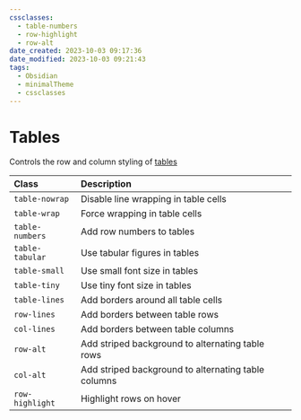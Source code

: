 ```yaml
---
cssclasses:
  - table-numbers
  - row-highlight
  - row-alt
date_created: 2023-10-03 09:17:36
date_modified: 2023-10-03 09:21:43
tags:
  - Obsidian
  - minimalTheme
  - cssclasses
---
```

# Tables

Controls the row and column styling of [tables](https://minimal.guide/tables)

|Class|Description|
|:--|:--|
|`table-nowrap`|Disable line wrapping in table cells|
|`table-wrap`|Force wrapping in table cells|
|`table-numbers`|Add row numbers to tables|
|`table-tabular`|Use tabular figures in tables|
|`table-small`|Use small font size in tables|
|`table-tiny`|Use tiny font size in tables|
|`table-lines`|Add borders around all table cells|
|`row-lines`|Add borders between table rows|
|`col-lines`|Add borders between table columns|
|`row-alt`|Add striped background to alternating table rows|
|`col-alt`|Add striped background to alternating table columns|
|`row-highlight`|Highlight rows on hover|
